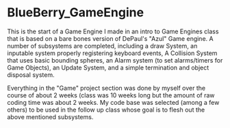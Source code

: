 # BlueBerry_GameEngine

This is the start of a Game Engine I made in an intro to Game Engines class that is based on a bare bones version of DePaul's 
"Azul" Game engine. A number of subsystems are completed, including a draw System, an inputable system properly registering 
keyboard events, A Collision System that uses basic bounding spheres, an Alarm system (to set  alarms/timers for Game Objects), 
an Update System, and a simple termination and object disposal system. 

Everything in the "Game" project section was done by myself over the course of about 2 weeks (class was 10 weeks long but the 
amount of raw coding time was about 2 weeks. My code base was selected (among a few others) to be used in the follow up class 
whose goal is to flesh out the above mentioned subsystems. 
